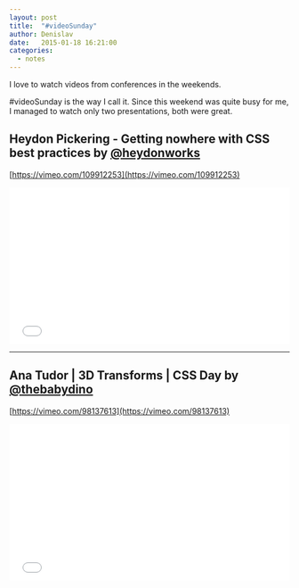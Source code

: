 ```yaml
---
layout: post
title:  "#videoSunday"
author: Denislav
date:   2015-01-18 16:21:00
categories: 
  - notes
---
```

I love to watch videos from conferences in the weekends. 

\#videoSunday is the way I call it.
Since this weekend was quite busy for me, I managed to watch only two presentations, both were great.


## Heydon Pickering - Getting nowhere with CSS best practices by [@heydonworks](https://twitter.com/heydonworks) 
[https://vimeo.com/109912253](https://vimeo.com/109912253)

<iframe src="//player.vimeo.com/video/109912253" width="100%" height="281" frameborder="0" webkitallowfullscreen mozallowfullscreen allowfullscreen></iframe>

---
## Ana Tudor | 3D Transforms | CSS Day by [@thebabydino](https://twitter.com/thebabydino)
[https://vimeo.com/98137613](https://vimeo.com/98137613)

<iframe src="//player.vimeo.com/video/98137613" width="100%" height="281" frameborder="0" webkitallowfullscreen mozallowfullscreen allowfullscreen></iframe>
